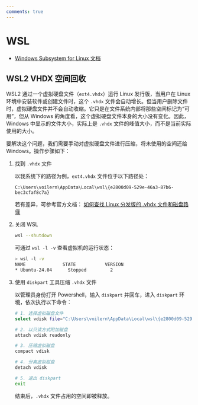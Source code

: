 ```yaml
---
comments: true
---
```


# WSL

- [Windows Subsystem for Linux 文档](https://learn.microsoft.com/zh-cn/windows/wsl/)

## WSL2 VHDX 空间回收

WSL2 通过一个虚拟硬盘文件（`ext4.vhdx`）运行 Linux 发行版，当用户在 Linux 环境中安装软件或创建文件时，这个 `.vhdx` 文件会自动增长。但当用户删除文件时，虚拟硬盘文件并不会自动收缩。它只是在文件系统内部将那些空间标记为“可用”，但从 Windows 的角度看，这个虚拟硬盘文件本身的大小没有变化。因此，Windows 中显示的文件大小，实际上是 `.vhdx` 文件的峰值大小，而不是当前实际使用的大小。  

要解决这个问题，我们需要手动对虚拟硬盘文件进行压缩，将未使用的空间还给 Windows。操作步骤如下：  

1. 找到 `.vhdx` 文件

    以我系统下的路径为例，`ext4.vhdx` 文件位于以下路径处：

    ```
    C:\Users\voilern\AppData\Local\wsl\{e2800d09-529e-46a3-87b6-bec3cfaf8c7a}
    ```

    若有差异，可参考官方文档： [如何查找 Linux 分发版的 .vhdx 文件和磁盘路径](https://learn.microsoft.com/zh-cn/windows/wsl/disk-space#how-to-locate-the-vhdx-file-and-disk-path-for-your-linux-distribution)

2. 关闭 WSL

    ```bash
    wsl --shutdown
    ```

    可通过 `wsl -l -v` 查看虚拟机的运行状态：

    ```bash
    > wsl -l -v
    NAME              STATE           VERSION
    * Ubuntu-24.04      Stopped         2
    ```

3. 使用 `diskpart` 工具压缩 `.vhdx` 文件

    以管理员身份打开 Powershell，输入 `diskpart` 并回车，进入 `diskpart` 环境，依次执行以下命令：

    ```bash
    # 1. 选择虚拟磁盘文件
    select vdisk file="C:\Users\voilern\AppData\Local\wsl\{e2800d09-529e-46a3-87b6-bec3cfaf8c7a}"

    # 2. 以只读方式附加磁盘
    attach vdisk readonly

    # 3. 压缩虚拟磁盘
    compact vdisk

    # 4. 分离虚拟磁盘
    detach vdisk

    # 5. 退出 diskpart
    exit
    ```

    结束后，`.vhdx` 文件占用的空间即被释放。